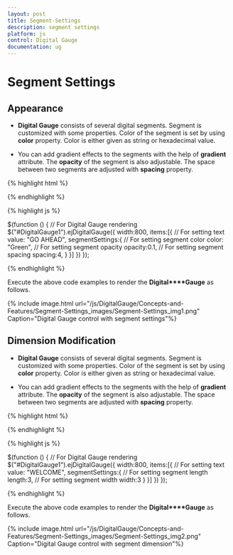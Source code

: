 ```yaml
---
layout: post
title: Segment-Settings
description: segment settings
platform: js
control: Digital Gauge
documentation: ug
---
```


# Segment Settings

## Appearance

* **Digital Gauge** consists of several digital segments. Segment is customized with some properties. Color of the segment is set by using **color** property. Color is either given as string or hexadecimal value. 

* You can add gradient effects to the segments with the help of **gradient** attribute. The **opacity** of the segment is also adjustable. The space between two segments are adjusted with **spacing** property.

{% highlight html %}

<div id="DigitalGauge1"></div>

{% endhighlight %}

{% highlight js %}

 $(function () {
        // For Digital Gauge rendering
        $("#DigitalGauge1").ejDigitalGauge({
            width:800,
            items:[{
                // For setting text
                value: "GO AHEAD",
        segmentSettings:{
            // For setting segment color
            color: "Green",
            // For setting segment opacity
            opacity:0.1,
            // For setting segment spacing
            spacing:4,
            }
    }]
    })
    });


{% endhighlight %}

Execute the above code examples to render the **Digital****Gauge** as follows.

{% include image.html url="/js/DigitalGauge/Concepts-and-Features/Segment-Settings_images/Segment-Settings_img1.png" Caption="Digital Gauge control with segment settings"%}

## Dimension Modification

* **Digital Gauge** consists of several digital segments. Segment is customized with some properties. Color of the segment is set by using **color** property. Color is either given as string or hexadecimal value. 

* You can add gradient effects to the segments with the help of **gradient** attribute. The **opacity** of the segment is also adjustable. The space between two segments are adjusted with **spacing** property.


{% highlight html %}

<div id="DigitalGauge1"></div>

{% endhighlight %}

{% highlight js %}

 $(function () {
        // For Digital Gauge rendering
        $("#DigitalGauge1").ejDigitalGauge({
            width:800,
            items:[{
                // For setting text
                value: "WELCOME",
        segmentSettings:{
            // For setting segment length
            length:3,
            // For setting segment width
            width:3
        }
    }]
    })
    });


{% endhighlight %}



Execute the above code examples to render the **Digital****Gauge** as follows.

{% include image.html url="/js/DigitalGauge/Concepts-and-Features/Segment-Settings_images/Segment-Settings_img2.png" Caption="Digital Gauge control with segment dimension"%}

